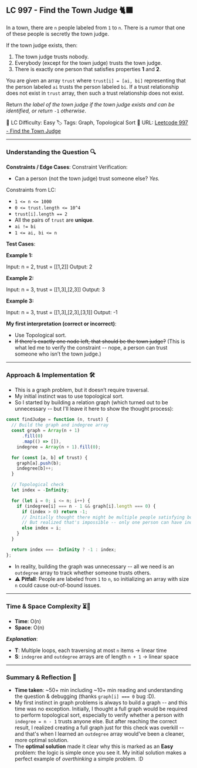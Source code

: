 ## LC 997 - Find the Town Judge 🐈‍⬛

In a town, there are `n` people labeled from `1` to `n`. There is a rumor that one of these people is secretly the town judge.

If the town judge exists, then:

1. The town judge trusts nobody.
2. Everybody (except for the town judge) trusts the town judge.
3. There is exactly one person that satisfies properties **1** and **2**.

You are given an array `trust` where `trust[i] = [ai, bi]` representing that the person labeled `ai` trusts the person labeled `bi`. If a trust relationship does not exist in `trust` array, then such a trust relationship does not exist.

Return _the label of the town judge if the town judge exists and can be identified, or return_ `-1` _otherwise_.

🧩 LC Difficulty: Easy
🏷️ Tags: Graph, Topological Sort
🔗 URL: [Leetcode 997 - Find the Town Judge](https://leetcode.com/problems/find-the-town-judge/description/)

---

### Understanding the Question 🔍

**Constraints / Edge Cases**:
Constraint Verification:

- Can a person (not the town judge) trust someone else?
  _Yes._

Constraints from LC:

- `1 <= n <= 1000`
- `0 <= trust.length <= 10^4`
- `trust[i].length == 2`
- All the pairs of `trust` are **unique**.
- `ai != bi`
- `1 <= ai, bi <= n`

**Test Cases**:

**Example 1:**

Input: n = 2, trust = [[1,2]]
Output: 2

**Example 2:**

Input: n = 3, trust = [[1,3],[2,3]]
Output: 3

**Example 3:**

Input: n = 3, trust = [[1,3],[2,3],[3,1]]
Output: -1

**My first interpretation (correct or incorrect)**:

- Use Topological sort.
- ~~If there's exactly one node left, that should be the town judge?~~
  (This is what led me to verify the constraint -- nope, a person can trust someone who isn’t the town judge.)

---

### Approach & Implementation 🛠️

- This is a graph problem, but it doesn’t require traversal.
- My initial instinct was to use topological sort.
- So I started by building a relation graph (which turned out to be unnecessary -- but I'll leave it here to show the thought process):

```js
const findJudge = function (n, trust) {
  // Build the graph and indegree array
  const graph = Array(n + 1)
      .fill(0)
      .map(() => []),
    indegree = Array(n + 1).fill(0);

  for (const [a, b] of trust) {
    graph[a].push(b);
    indegree[b]++;
  }

  // Topological check
  let index = -Infinity;

  for (let i = 0; i <= n; i++) {
    if (indegree[i] === n - 1 && graph[i].length === 0) {
      if (index > 0) return -1;
      // Initially thought there might be multiple people satisfying both conditions, and thus no valid town judge.
      // But realized that's impossible -- only one person can have indegree n - 1.
      else index = i;
    }
  }

  return index === -Infinity ? -1 : index;
};
```

- In reality, building the graph was unnecessary -- all we need is an `outdegree` array to track whether someone trusts others.
- ⚠️ **Pitfall**: People are labeled from `1` to `n`, so initializing an array with size `n` could cause out-of-bound issues.

---

### Time & Space Complexity ⏳🌌

- **Time**: O(n)
- **Space**: O(n)

**_Explanation_**:

- **T**: Multiple loops, each traversing at most `n` items → linear time
- **S**: `indegree` and `outdegree` arrays are of length `n + 1` → linear space

---

### Summary & Reflection 💭

- **Time taken**: ~50+ min including ~10+ min reading and understanding the question & debugging (thanks `graph[i] === 0` bug :D).
- My first instinct in graph problems is always to build a graph -- and this time was no exception.
  Initially, I thought a full graph would be required to perform topological sort, especially to verify whether a person with `indegree = n - 1` trusts anyone else.
  But after reaching the correct result, I realized creating a full graph just for this check was overkill -- and that's when I learned an `outdegree` array would've been a cleaner, more optimal solution.
- The **optimal solution** made it clear why this is marked as an **Easy** problem: the logic is simple once you see it.
  My initial solution makes a perfect example of _overthinking_ a simple problem. :D
